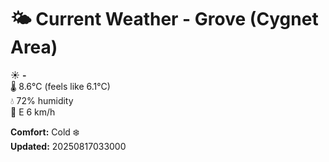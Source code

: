 # 🌤️ Current Weather - Grove (Cygnet Area)

☀️ **-**  
🌡️ 8.6°C (feels like 6.1°C)  
💧 72% humidity  
💨 E 6 km/h  

**Comfort:** Cold ❄️  
**Updated:** 20250817033000
